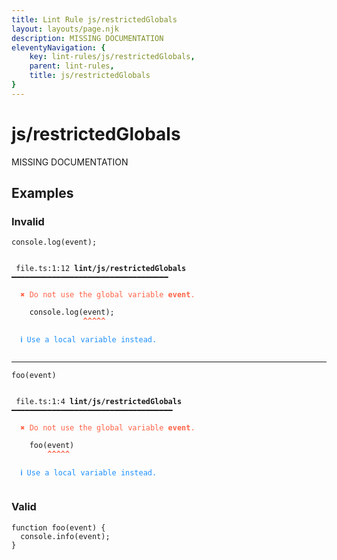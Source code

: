 ```yaml
---
title: Lint Rule js/restrictedGlobals
layout: layouts/page.njk
description: MISSING DOCUMENTATION
eleventyNavigation: {
	key: lint-rules/js/restrictedGlobals,
	parent: lint-rules,
	title: js/restrictedGlobals
}
---
```


# js/restrictedGlobals

MISSING DOCUMENTATION

<!-- EVERYTHING BELOW IS AUTOGENERATED. SEE SCRIPTS FOLDER FOR UPDATE SCRIPTS hash(353f3e48d815d3e3779b9561d2da2fc12e6872e6) -->

## Examples
### Invalid
<pre class="language-text"><code class="language-text"><span class="token variable">console</span><span class="token punctuation">.</span><span class="token function">log</span><span class="token punctuation">(</span><span class="token variable">event</span><span class="token punctuation">)</span><span class="token punctuation">;</span></code></pre>
<pre class="language-text"><code class="language-text">
 <span style="text-decoration-style: dotted;">file.ts:1:12</span> <strong>lint/js/restrictedGlobals</strong> ━━━━━━━━━━━━━━━━━━━━━━━━━━━━━━━━━━━

  <strong><span style="color: Tomato;">✖ </span></strong><span style="color: Tomato;">Do not use the global variable </span><span style="color: Tomato;"><strong>event</strong></span><span style="color: Tomato;">.</span>

    <span class="token variable">console</span><span class="token punctuation">.</span><span class="token function">log</span><span class="token punctuation">(</span><span class="token variable">event</span><span class="token punctuation">)</span><span class="token punctuation">;</span>
                <span style="color: Tomato;"><strong>^</strong></span><span style="color: Tomato;"><strong>^</strong></span><span style="color: Tomato;"><strong>^</strong></span><span style="color: Tomato;"><strong>^</strong></span><span style="color: Tomato;"><strong>^</strong></span>

  <strong><span style="color: DodgerBlue;">ℹ </span></strong><span style="color: DodgerBlue;">Use a local variable instead.</span>

</code></pre>

---------------

<pre class="language-text"><code class="language-text"><span class="token function">foo</span><span class="token punctuation">(</span><span class="token variable">event</span><span class="token punctuation">)</span></code></pre>
<pre class="language-text"><code class="language-text">
 <span style="text-decoration-style: dotted;">file.ts:1:4</span> <strong>lint/js/restrictedGlobals</strong> ━━━━━━━━━━━━━━━━━━━━━━━━━━━━━━━━━━━━

  <strong><span style="color: Tomato;">✖ </span></strong><span style="color: Tomato;">Do not use the global variable </span><span style="color: Tomato;"><strong>event</strong></span><span style="color: Tomato;">.</span>

    <span class="token function">foo</span><span class="token punctuation">(</span><span class="token variable">event</span><span class="token punctuation">)</span>
        <span style="color: Tomato;"><strong>^</strong></span><span style="color: Tomato;"><strong>^</strong></span><span style="color: Tomato;"><strong>^</strong></span><span style="color: Tomato;"><strong>^</strong></span><span style="color: Tomato;"><strong>^</strong></span>

  <strong><span style="color: DodgerBlue;">ℹ </span></strong><span style="color: DodgerBlue;">Use a local variable instead.</span>

</code></pre>
### Valid
<pre class="language-text"><code class="language-text"><span class="token keyword">function</span> <span class="token function">foo</span><span class="token punctuation">(</span><span class="token variable">event</span><span class="token punctuation">)</span> <span class="token punctuation">{</span>
  <span class="token variable">console</span><span class="token punctuation">.</span><span class="token function">info</span><span class="token punctuation">(</span><span class="token variable">event</span><span class="token punctuation">)</span><span class="token punctuation">;</span>
<span class="token punctuation">}</span></code></pre>
